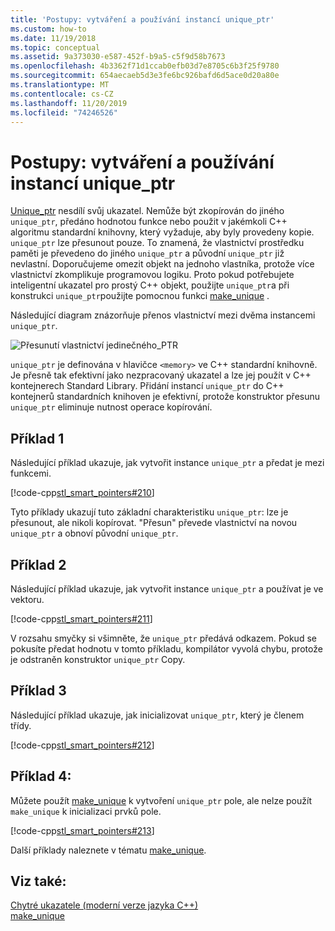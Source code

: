 ```yaml
---
title: 'Postupy: vytváření a používání instancí unique_ptr'
ms.custom: how-to
ms.date: 11/19/2018
ms.topic: conceptual
ms.assetid: 9a373030-e587-452f-b9a5-c5f9d58b7673
ms.openlocfilehash: 4b3362f71d1ccab0efb03d7e8705c6b3f25f9780
ms.sourcegitcommit: 654aecaeb5d3e3fe6bc926bafd6d5ace0d20a80e
ms.translationtype: MT
ms.contentlocale: cs-CZ
ms.lasthandoff: 11/20/2019
ms.locfileid: "74246526"
---
```

# <a name="how-to-create-and-use-unique_ptr-instances"></a>Postupy: vytváření a používání instancí unique_ptr

[Unique_ptr](../standard-library/unique-ptr-class.md) nesdílí svůj ukazatel. Nemůže být zkopírován do jiného `unique_ptr`, předáno hodnotou funkce nebo použit v jakémkoli C++ algoritmu standardní knihovny, který vyžaduje, aby byly provedeny kopie. `unique_ptr` lze přesunout pouze. To znamená, že vlastnictví prostředku paměti je převedeno do jiného `unique_ptr` a původní `unique_ptr` již nevlastní. Doporučujeme omezit objekt na jednoho vlastníka, protože více vlastnictví zkomplikuje programovou logiku. Proto pokud potřebujete inteligentní ukazatel pro prostý C++ objekt, použijte `unique_ptr`a při konstrukci `unique_ptr`použijte pomocnou funkci [make_unique](../standard-library/memory-functions.md#make_unique) .

Následující diagram znázorňuje přenos vlastnictví mezi dvěma instancemi `unique_ptr`.

![Přesunutí vlastnictví jedinečného&#95;PTR](media/unique_ptr.png "Přesunutí vlastnictví jedinečného&#95;PTR")

`unique_ptr` je definována v hlavičce `<memory>` ve C++ standardní knihovně. Je přesně tak efektivní jako nezpracovaný ukazatel a lze jej použít v C++ kontejnerech Standard Library. Přidání instancí `unique_ptr` do C++ kontejnerů standardních knihoven je efektivní, protože konstruktor přesunu `unique_ptr` eliminuje nutnost operace kopírování.

## <a name="example-1"></a>Příklad 1

Následující příklad ukazuje, jak vytvořit instance `unique_ptr` a předat je mezi funkcemi.

[!code-cpp[stl_smart_pointers#210](codesnippet/CPP/how-to-create-and-use-unique-ptr-instances_1.cpp)]

Tyto příklady ukazují tuto základní charakteristiku `unique_ptr`: lze je přesunout, ale nikoli kopírovat. "Přesun" převede vlastnictví na novou `unique_ptr` a obnoví původní `unique_ptr`.

## <a name="example-2"></a>Příklad 2

Následující příklad ukazuje, jak vytvořit instance `unique_ptr` a používat je ve vektoru.

[!code-cpp[stl_smart_pointers#211](codesnippet/CPP/how-to-create-and-use-unique-ptr-instances_2.cpp)]

V rozsahu smyčky si všimněte, že `unique_ptr` předává odkazem. Pokud se pokusíte předat hodnotu v tomto příkladu, kompilátor vyvolá chybu, protože je odstraněn konstruktor `unique_ptr` Copy.

## <a name="example-3"></a>Příklad 3

Následující příklad ukazuje, jak inicializovat `unique_ptr`, který je členem třídy.

[!code-cpp[stl_smart_pointers#212](codesnippet/CPP/how-to-create-and-use-unique-ptr-instances_3.cpp)]

## <a name="example-4"></a>Příklad 4:

Můžete použít [make_unique](../standard-library/memory-functions.md#make_unique) k vytvoření `unique_ptr` pole, ale nelze použít `make_unique` k inicializaci prvků pole.

[!code-cpp[stl_smart_pointers#213](codesnippet/CPP/how-to-create-and-use-unique-ptr-instances_4.cpp)]

Další příklady naleznete v tématu [make_unique](../standard-library/memory-functions.md#make_unique).

## <a name="see-also"></a>Viz také:

[Chytré ukazatele (moderní verze jazyka C++)](smart-pointers-modern-cpp.md)<br/>
[make_unique](../standard-library/memory-functions.md#make_unique)
